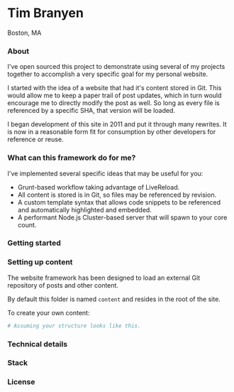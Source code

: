 Tim Branyen
===========

Boston, MA

### About ###

I've open sourced this project to demonstrate using several of my projects
together to accomplish a very specific goal for my personal website.

I started with the idea of a website that had it's content stored in Git.  This
would allow me to keep a paper trail of post updates, which in turn would
encourage me to directly modify the post as well.  So long as every file is
referenced by a specific SHA, that version will be loaded.

I began development of this site in 2011 and put it through many rewrites.  It
is now in a reasonable form fit for consumption by other developers for
reference or reuse.

### What can this framework do for me? ###

I've implemented several specific ideas that may be useful for you:

* Grunt-based workflow taking advantage of LiveReload. 
* All content is stored is in Git, so files may be referenced by revision.
* A custom template syntax that allows code snippets to be referenced and
  automatically highlighted and embedded.
* A performant Node.js Cluster-based server that will spawn to your core count.

### Getting started ###

### Setting up content ###

The website framework has been designed to load an external Git repository of
posts and other content.

By default this folder is named `content` and resides in the root of the site.

To create your own content:

``` bash
# Assuming your structure looks like this.
```

### Technical details ###

### Stack ###

### License ###
